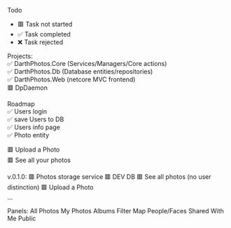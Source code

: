 Todo
- 🟥 Task not started
- ✅ Task completed
- ❌ Task rejected


Projects:  
✅ DarthPhotos.Core (Services/Managers/Core actions)  
✅ DarthPhotos.Db (Database entities/repositories)  
✅ DarthPhotos.Web (netcore MVC frontend)  
🟥 DpDaemon  
  
Roadmap  
✅ Users login  
✅ save Users to DB  
✅ Users info page  
✅ Photo entity  
  
🟥 Upload a Photo  
🟥 See all your photos


v.0.1.0:
🟥 Photos storage service
🟥 DEV DB
🟥 See all photos (no user distinction)
🟥 Upload a Photo  
...  


Panels:
All Photos
My Photos
Albums
Filter
Map
People/Faces
Shared With Me
Public



